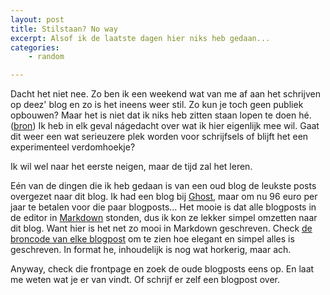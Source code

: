 ```yaml
---
layout: post
title: Stilstaan? No way
excerpt: Alsof ik de laatste dagen hier niks heb gedaan...
categories: 
    - random

---
```


Dacht het niet nee. Zo ben ik een weekend wat van me af aan het schrijven op deez' blog en zo is het ineens weer stil. Zo kun je toch geen publiek opbouwen? Maar het is niet dat ik niks heb zitten staan lopen te doen hé. ([bron](https://www.youtube.com/watch?v=o_8XAl0N5Vg)) Ik heb in elk geval nágedacht over wat ik hier eigenlijk mee wil. Gaat dit weer een wat serieuzere plek worden voor schrijfsels of blijft het een experimenteel verdomhoekje? 

Ik wil wel naar het eerste neigen, maar de tijd zal het leren.

Eén van de dingen die ik heb gedaan is van een oud blog de leukste posts overgezet naar dit blog. Ik had een blog bij [Ghost](http://ghost.org), maar om nu 96 euro per jaar te betalen voor die paar blogposts... Het mooie is dat alle blogposts in de editor in [Markdown](http://daringfireball.net/projects/markdown/) stonden, dus ik kon ze lekker simpel omzetten naar dit blog. Want hier is het net zo mooi in Markdown geschreven. Check [de broncode van elke blogpost](https://github.com/frankmeeuwsen/frankmeeuwsen.github.io/tree/master/_posts) om te zien hoe elegant en simpel alles is geschreven. In format he, inhoudelijk is nog wat horkerig, maar ach.

Anyway, check die frontpage en zoek de oude blogposts eens op. En laat me weten wat je er van vindt. Of schrijf er zelf een blogpost over. 